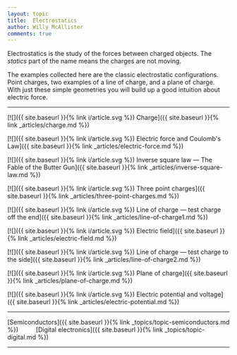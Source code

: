 ```yaml
---
layout: topic
title:  Electrostatics
author: Willy McAllister
comments: true
---
```


Electrostatics is the study of the forces between charged objects. The *statics* part of the name means the charges are not moving.

The examples collected here are the classic electrostatic configurations. Point charges, two examples of a line of charge, and a plane of charge. With just these simple geometries you will build up a good intuition about electric force.

----

[![]({{ site.baseurl }}{% link i/article.svg %}) Charge]({{ site.baseurl }}{% link _articles/charge.md %})

[![]({{ site.baseurl }}{% link i/article.svg %}) Electric force and Coulomb's Law]({{ site.baseurl }}{% link _articles/electric-force.md %})

[![]({{ site.baseurl }}{% link i/article.svg %}) Inverse square law — The Fable of the Butter Gun]({{ site.baseurl }}{% link _articles/inverse-square-law.md %})

[![]({{ site.baseurl }}{% link i/article.svg %}) Three point charges]({{ site.baseurl }}{% link _articles/three-point-charges.md %})

[![]({{ site.baseurl }}{% link i/article.svg %}) Line of charge — test charge off the end]({{ site.baseurl }}{% link _articles/line-of-charge1.md %})

[![]({{ site.baseurl }}{% link i/article.svg %}) Electric field]({{ site.baseurl }}{% link _articles/electric-field.md %})

[![]({{ site.baseurl }}{% link i/article.svg %}) Line of charge — test charge to the side]({{ site.baseurl }}{% link _articles/line-of-charge2.md %})

[![]({{ site.baseurl }}{% link i/article.svg %}) Plane of charge]({{ site.baseurl }}{% link _articles/plane-of-charge.md %})

[![]({{ site.baseurl }}{% link i/article.svg %}) Electric potential and voltage]({{ site.baseurl }}{% link _articles/electric-potential.md %})

---

<i class="fas fa-arrow-left"></i> [Semiconductors]({{ site.baseurl }}{% link _topics/topic-semiconductors.md %}) $\qquad$ [Digital electronics]({{ site.baseurl }}{% link _topics/topic-digital.md %}) <i class="fas fa-arrow-right"></i>

---
